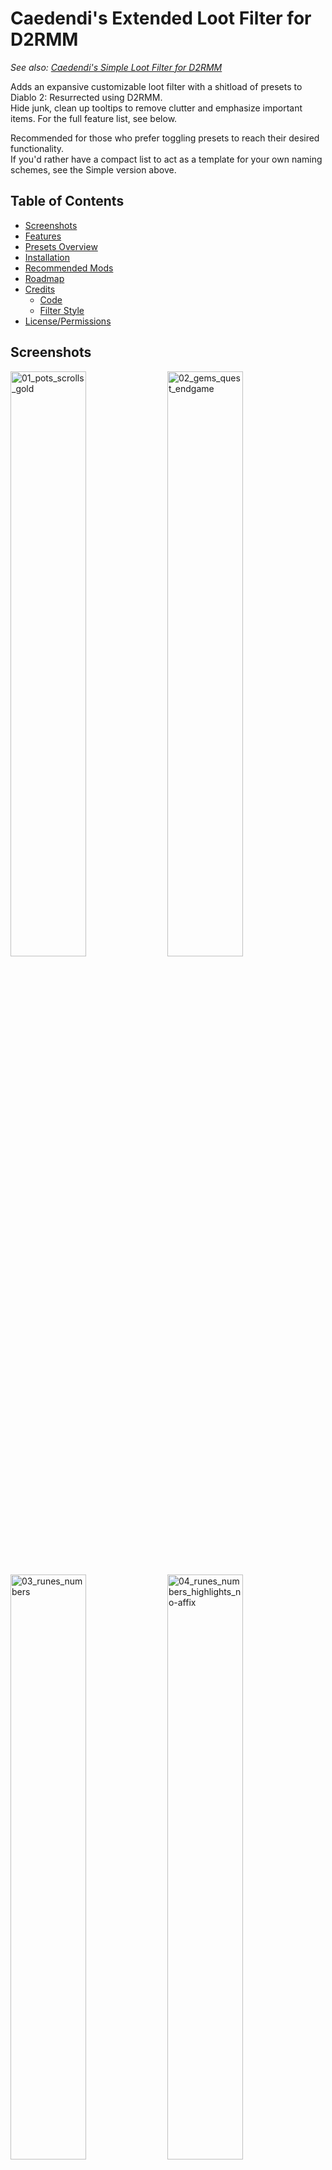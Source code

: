 # Caedendi's Extended Loot Filter for D2RMM

_See also: [Caedendi's Simple Loot Filter for D2RMM](https://github.com/Caedendi/D2RMM-Loot-Filter-Simple)_

Adds an expansive customizable loot filter with a shitload of presets to Diablo 2: Resurrected using D2RMM. <br>
Hide junk, clean up tooltips to remove clutter and emphasize important items. For the full feature list, see below.

Recommended for those who prefer toggling presets to reach their desired functionality. <br>
If you'd rather have a compact list to act as a template for your own naming schemes, see the Simple version above.

## Table of Contents

- [Screenshots](#screenshots)
- [Features](#features)
- [Presets Overview](#presets-overview)
- [Installation](#installation)
- [Recommended Mods](#recommended-mods)
- [Roadmap](#roadmap)
- [Credits](#credits)
  - [Code](#code)
  - [Filter Style](#filter-style)
- [License/Permissions](#licensepermissions)


## Screenshots

<p float="left">
  <img src="https://i.imgur.com/AGELRY4.png" alt="01_pots_scrolls_gold" width="49%">
  <img src="https://i.imgur.com/ObIq8LL.png" alt="02_gems_quest_endgame" width="49%">
</p>

<p float="left">
  <img src="https://i.imgur.com/x91wdr9.png" alt="03_runes_numbers" width="49%">
  <img src="https://i.imgur.com/f1DxeAI.png" alt="04_runes_numbers_highlights_no-affix" width="49%">
</p>


## Changelog

### 1.0.2

- Fixed certain quest items not highlighting correctly
- Added option to exclude the Horadric Cube from highlighting
- Added highlighting to Hellfire Torch and Annihilus (as part of the Endgame filter)
- Added highlighting to Rainbow Facets (as part of the Jewels filter)
- Changed Small/Full Rejuvenation Potion name from +SRP/+FRP to +RPS/+RPF
- Corrected "Hellforge Hammer" to "Hell Forge Hammer" when highlighting is enabled
- Added custom highlight character support: you can now pick the character/symbol that is used for highlighting, or set a custom character by only changing a single character in the mod.js file
- fixed red high rune numbers while highlighting is disabled
- Expanded jewel settings


## Features

- **Customize to your liking:**
  - Alter or hide each item type to your preference using the presets in the D2RMM settings.
  - Shorten or hide junk.
  - Emphasize the good/important stuff (runes, flawless gems, essences, uber keys/organs, quest items, etc).
  - For a full list of features, see [Presets Overview](#presets-overview).
  - Don't forget to reload and apply in D2RMM!
- **Completely optional:** 
  - Disabling everything means no modding will be applied.
- **Apply your own custom naming schemes for specific item types**:
  - Set the item type to "Custom", open the mod.js file in Notepad and add your personalized naming schemes on the lines mentioned in the item type's setting description.
  - To hide an item, change its name to HIDDEN (without quotes). The value of HIDDEN (amount of spaces) can be changed in the D2RMM settings.
  - Don't forget to reload and apply in D2RMM!
- **Item tooltip customization:**
  - Modify the size and background opacity of the tooltip for items on the ground and in the inventory.
- **Rings, Amulets, Jewels and Charms customization disabled by default:**
  - Because of a bug, crafted/rare/set/unique variants of these items are also changed to the custom name/color.
  - If you enable this, make sure to pick up _all of them_ or you'd might miss a unique!


## Presets Overview

| Item Type                                    | Presets                                                       |
|----------------------------------------------|---------------------------------------------------------------|
| **Gold**                                     | No change                                                     |
|                                              | Gold text                                                     |
|                                              | **Gold G (default)**                                          |
|                                              | White G                                                       |
|                                              | Hide affix                                                    |
|                                              | Custom                                                        |
| **Runes**                                    | No change                                                     |
|                                              | **Add rune numbers + highlights + remove affix (default)**    |
|                                              | Add rune numbers + remove affix                               |
|                                              | Add rune numbers + highlights                                 |
|                                              | Add highlights + remove affix                                 |
|                                              | Add rune numbers                                              |
|                                              | Add highlights                                                |
|                                              | Remove affix                                                  |
|                                              | Custom                                                        |
| **Healing Potions**                          | No change                                                     |
|                                              | **All (default)**                                             |
|                                              | Hide lvl 3                                                    |
|                                              | Hide lvl 4                                                    |
|                                              | Hide lvl 3 + small rejuvs                                     |
|                                              | Hide lvl 4 + small rejuvs                                     |
|                                              | Show only rejuvs                                              |
|                                              | Show only full rejuvs                                         |
|                                              | Hide all                                                      |
|                                              | Custom                                                        |
| **Buff Potions**                             | No change                                                     |
|                                              | **All (default)**                                             |
|                                              | Hide                                                          |
|                                              | Custom                                                        |
| **Throwing Potions**                         | No change                                                     |
|                                              | **All (default)**                                             |
|                                              | Hide                                                          |
|                                              | Custom                                                        |
| **Scrolls & Tomes**                          | No change                                                     |
|                                              | **All (default)**                                             |
|                                              | Hide scrolls                                                  |
|                                              | Custom                                                        |
| **Arrows & Bolts**                           | No change                                                     |
|                                              | **Highlight (default)**                                       |
|                                              | Hide                                                          |
|                                              | Custom                                                        |
| **Keys**                                     | **No change (default)**                                       |
|                                              | Hide                                                          |
|                                              | Custom                                                        |
| **Rings, Amulets, Jewels & Charms [BUGGED]** | **No change (default)**                                       |
|                                              | Highlight                                                     |
|                                              | Custom                                                        |
| **Gems**                                     | No change                                                     |
|                                              | **Highlight all (default)**                                   |
|                                              | Highlight, show only flawless & perfect                       |
|                                              | Highlight, show only perfect                                  |
|                                              | Hide all                                                      |
|                                              | Custom                                                        |
| **Quest items**                              | No change                                                     |
|                                              | **Highlight (default)**                                       |
|                                              | Highlight, exclude Cube                                       |
|                                              | Custom                                                        |
| **Endgame Items**                            | No change                                                     |
|                                              | **Highlight (default)**                                       |
|                                              | Highlight, exclude Annihilus & Torch                          |
|                                              | Highlight, exclude Standard of Heroes                         |
|                                              | Highlight, hide Standard of Heroes                            |
|                                              | Highlight, exclude Annihilus, Torch & Standard of Heroes      |
|                                              | Highlight, exclude Annihilus & Torch, hide Standard of Heroes |
|                                              | Custom                                                        |
| **Highlight character**                      | **\* (asterisk) (default)**                                   |
|                                              | = (equals)                                                    |
|                                              | + (plus)                                                      |
|                                              | - (hyphen/dash/minus)                                         |
|                                              | x (small letter x)                                            |
|                                              | X (capital letter x)                                          |
|                                              | o (small letter o)                                            |
|                                              | O (capital letter o)                                          |
|                                              | 0 (zero)                                                      |
|                                              | ~ (tilde)                                                     |
|                                              | ! (exclamation mark)                                          |
|                                              | @ (at)                                                        |
|                                              | $ (dollar)                                                    |
|                                              | % (percent)                                                   |
|                                              | & (ampersand)                                                 |
|                                              | Custom                                                        |
| **Tooltip size for hidden items**            | **0 (default)** to 25 (max) spaces                            |
| **Tooltip**                                  | **No change (default)**                                       |
|                                              | Opacity & Size                                                |
|                                              | Opactiy                                                       |
|                                              | Size                                                          |


## Installation

- Download and install [D2RMM](https://www.nexusmods.com/diablo2resurrected/mods/169), then run it.
- Download and extract this mod folder to /D2RMM/mods/.
- See D2RMM instructions on how to configure and enable.
- Play the game!


## Recommended Mods

In addition to this, I recommend you also use the following D2RMM mods:

| Mod                                                                             |   Creator   | Notes                                                                                              |
|---------------------------------------------------------------------------------|:-----------:|----------------------------------------------------------------------------------------------------|
| [Disable Battle.net](https://github.com/olegbl/d2rmm.mods)                      |   olegbl    | So you don't accidentally get yourself banned.                                                     |
| [Settings Font Fix](https://www.nexusmods.com/diablo2resurrected/mods/200)      |   olegbl    | In case any mod touches __profilehd_ and screws up the font size in the settings menu.             |
| [LightPillar](https://www.nexusmods.com/diablo2resurrected/mods/197)            |   qhu91it   | Add an awesome effect when certain items drop.                                                     |
| [Skip Intro Videos](https://www.nexusmods.com/diablo2resurrected/mods/179)      |   olegbl    | On startup, gets you straight to the title screen.                                                 |
| [Towns QoL Changes](https://www.nexusmods.com/diablo2resurrected/mods/310)      | night0wl117 | Move town starting points, TP locations and Cain's position in Act 5.                              |
| [Town Cast](https://www.nexusmods.com/diablo2resurrected/mods/183)              |   olegbl    | Teleport and buff in town. _(BREAKING: allows teleporting past Jerhyn during the Act 2 questline)_ |
| [Show Item Level](https://www.nexusmods.com/diablo2resurrected/mods/174)        |   olegbl    | Adds the ilvl to the tooltips of all items with an ilvl.                                           |
| [Short Quality Prefixes](https://www.nexusmods.com/diablo2resurrected/mods/214) |    Jobus    | Shortens the Superior/Inferior prefixes _(will be added to this mod in a future update)_.          |


## Roadmap

- [x] Fix known bugs:
  - [x] Regular Ruby, Sapphire, Emerald and Diamond not working
  - [x] Certain quest item customization not working
  - [x] Enabling quest item highlighting screws up the Horadric Cube's displayed name when the cube menu is open.
  - [x] Enabling jewelry turns crafted/rare/set/unique jewelry blue
  - [x] Item name alignment out of place when [Show Item Level](https://www.nexusmods.com/diablo2resurrected/mods/174) is enabled
  - [x] Redundant item color mod on tier 1 runes
- [ ] Add features:
  - [x] Integrate [Show Item Level](https://www.nexusmods.com/diablo2resurrected/mods/174) by olegbl
  - [x] Integrate [Short Quality Prefixes for D2RMM](https://www.nexusmods.com/diablo2resurrected/mods/214) by Jobus
  - [x] Integrate [Show Item Quality for D2RMM](https://www.nexusmods.com/diablo2resurrected/mods/351) by minseoksuh
  - [x] Integrate [LightPillar for D2RMM](https://www.nexusmods.com/diablo2resurrected/mods/197) by qhu91it
    - [ ] Add support for Torch/Anni
    - [ ] Add support for Rings/Amulets
    - [ ] Add support for Essences & Token of Absolution
    - [ ] Add support for Pandemonium Organs
    - [ ] Add support for Quest Items?
  - [x] Rework alternate color schemes into optional drop-down setting
    - [x] Alternate color scheme for Facets (rainbow highlights)
    - [x] Alternate color scheme for Sunder Charms (element-colored highlights)
    - [x] Alternate color scheme for mid/high runes (purple names)


## Credits

This loot filter mod is based on code from existing mods and inspired by existing styles. I have added code optimizations, a shit-ton of toggles and my own personal flair and preferences. <br>
Remnants of other people's codes remain, so I have tried to list the credits as accurately as I can. If you see any of your own code in this mod and it isn't credited, please send me a message.

Many thanks to:

### Code
- [Practical Item Filter for D2RMM](https://www.nexusmods.com/diablo2resurrected/mods/317) for acting as a base to build upon and the tooltip customization features
- [olegbl](https://github.com/olegbl) for:
  - Creating [D2RMM](https://www.nexusmods.com/diablo2resurrected/mods/169).
  - His [example mods](https://github.com/olegbl/d2rmm.mods) in general.
  - His [Short Potion Names](https://www.nexusmods.com/diablo2resurrected/mods/177) mod for the list of colors.

### Filter Style
- [Path of Diablo filters](https://pathofdiablo.com/wiki/index.php?title=List_of_Loot_Filters) for removing all that clutter on Path of Diablo and inspiring me to create this loot filter for D2R.
  - Mainly [Darkgale](https://www.twitch.tv/darkgale)'s filter called [Filtergale](https://www.reddit.com/r/pathofdiablo/comments/i9hdw7/filtergale/) ([download](https://greendu.de/s/ZbDwHekAg3rmeRB/download?path=%2F&files=item.filter)) regarding styling.
- [Practical Item Filter for D2RMM](https://www.nexusmods.com/diablo2resurrected/mods/317)


## License/Permissions

This code is licensed under GPL. 

You are free to use and distribute all code in this mod, as long as you ask for permission (and permission is given), it stays open source, free of charge and all due credit is given. 

If you are trying to profit off this mod in any way, then you're a dick and forbidden from using this code.